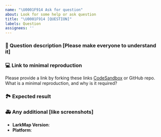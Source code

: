 ```yaml
---
name: "\U0001F914 Ask for question"
about: Look for some help or ask question
title: "\U0001F914 [QUESTION]"
labels: Question
assignees: ''
---
```


### 🐛 Question description [Please make everyone to understand it]

### 💻 Link to minimal reproduction

Please provide a link by forking these links [CodeSandbox](https://codesandbox.io/s/floral-currying-5c83gs) or GitHub repo. What is a minimal reproduction, and why is it required?

### 🏞 Expected result

### 🚑 Any additional [like screenshots]

- **LarkMap Version**:
- **Platform**:
